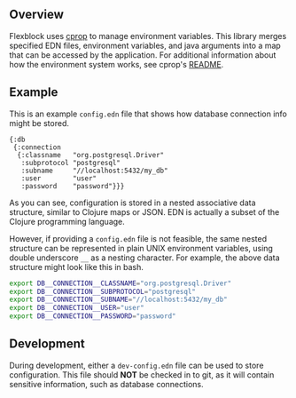 ## Overview

Flexblock uses [cprop](https://github.com/tolitius/cprop) to manage
environment variables. This library merges specified EDN files,
environment variables, and java arguments into a map that can be
accessed by the application. For additional information about how the
environment system works, see cprop's
[README](https://github.com/tolitius/cprop/blob/master/README.md).

## Example

This is an example `config.edn` file that shows how database
connection info might be stored.

```edn
{:db
 {:connection
  {:classname   "org.postgresql.Driver"
   :subprotocol "postgresql"
   :subname     "//localhost:5432/my_db"
   :user        "user"
   :password    "password"}}}
```

As you can see, configuration is stored in a nested associative data
structure, similar to Clojure maps or JSON. EDN is actually a subset
of the Clojure programming language.

However, if providing a `config.edn` file is not feasible, the same
nested structure can be represented in plain UNIX environment
variables, using double underscore `__` as a nesting character. For
example, the above data structure might look like this in bash.

```bash
export DB__CONNECTION__CLASSNAME="org.postgresql.Driver"
export DB__CONNECTION__SUBPROTOCOL="postgresql"
export DB__CONNECTION__SUBNAME="//localhost:5432/my_db"
export DB__CONNECTION__USER="user"
export DB__CONNECTION__PASSWORD="password"
```

## Development

During development, either a `dev-config.edn` file can be used to
store configuration. This file should **NOT** be checked in to git, as
it will contain sensitive information, such as database connections.
